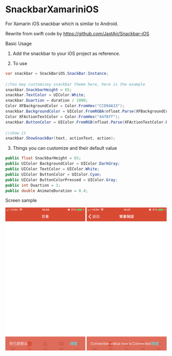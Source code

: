 # SnackbarXamariniOS
For Xamarin iOS snackbar which is similar to Android. 

Rewrite from swift code by https://github.com/JastAir/Snackbar-iOS

Basic Usage 

1. Add the snackbar to your iOS project as reference.

2. To use
```C#
var snackbar = SnackBariOS.SnackBar.Instance;

//You may customizey snackbar theme here, here is the example
snackbar.SnackbarHeight = 65;
snackbar.TextColor = UIColor.White;
snackbar.Duartion = duration / 1000;
Color XFBackgroundColor = Color.FromHex("CCD94A33");
snackbar.BackgroundColor = UIColor.FromRGBA(nfloat.Parse(XFBackgroundColor.R.ToString()), nfloat.Parse(XFBackgroundColor.G.ToString()), nfloat.Parse(XFBackgroundColor.B.ToString()), nfloat.Parse(XFBackgroundColor.A.ToString()));
Color XFActionTextColor = Color.FromHex("44f8ff");
snackbar.ButtonColor = UIColor.FromRGB(nfloat.Parse(XFActionTextColor.R.ToString()), nfloat.Parse(XFActionTextColor.G.ToString()), nfloat.Parse(XFActionTextColor.B.ToString()));

//show it
snackbar.ShowSnackBar(text, actionText, action);
```

3. Things you can customize and their default value
```C#
public float SnackbarHeight = 65;
public UIColor BackgroundColor = UIColor.DarkGray;
public UIColor TextColor = UIColor.White;
public UIColor ButtonColor = UIColor.Cyan;
public UIColor ButtonColorPressed = UIColor.Gray;
public int Duartion = 3;
public double AnimateDuration = 0.4;
```

Screen sample

<img src="https://github.com/JimmyPun610/SnackbarXamariniOS/blob/master/Screen1.PNG" width="250">
<img src="https://github.com/JimmyPun610/SnackbarXamariniOS/blob/master/Screen2.PNG" width="250">
